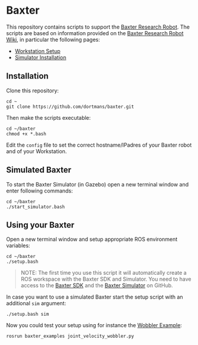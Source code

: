 # Baxter

This repository contains scripts to support the [Baxter Research Robot](http://www.rethinkrobotics.com/baxter-research-robot/).
The scripts are based on information provided on the [Baxter Research Robot Wiki](http://sdk.rethinkrobotics.com/wiki/Main_Page), in particular the following pages:

- [Workstation Setup](http://sdk.rethinkrobotics.com/wiki/Workstation_Setup)
- [Simulator Installation](http://sdk.rethinkrobotics.com/wiki/Simulator_Installation)

## Installation

Clone this repository:

    cd ~
    git clone https://github.com/dortmans/baxter.git

Then make the scripts executable:

    cd ~/baxter
    chmod +x *.bash

Edit the `config` file to set the correct hostname/IPadres of your Baxter robot and of your Workstation.

## Simulated Baxter

To start the Baxter Simulator (in Gazebo) open a new terminal window and enter following commands:

    cd ~/baxter
    ./start_simulator.bash

## Using your Baxter

Open a new terminal window and setup appropriate ROS environment variables:

    cd ~/baxter
    ./setup.bash

>NOTE: The first time you use this script it will automatically create a ROS workspace with the Baxter SDK and Simulator. You need to have access to the [Baxter SDK](https://github.com/RethinkRobotics/baxter) and the [Baxter Simulator](https://github.com/RethinkRobotics/baxter_simulator) on GitHub.

In case you want to use a simulated Baxter start the setup script with an additional `sim` argument:

    ./setup.bash sim

Now you could test your setup using for instance the [Wobbler Example](http://sdk.rethinkrobotics.com/wiki/Wobbler_Example):

    rosrun baxter_examples joint_velocity_wobbler.py
